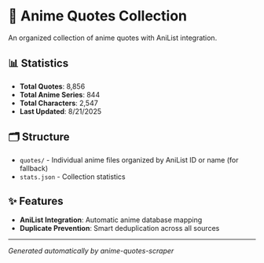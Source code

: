 # 🎌 Anime Quotes Collection

An organized collection of anime quotes with AniList integration.

## 📊 Statistics

- **Total Quotes**: 8,856
- **Total Anime Series**: 844
- **Total Characters**: 2,547
- **Last Updated**: 8/21/2025

## 🗂️ Structure

- `quotes/` - Individual anime files organized by AniList ID or name  (for fallback)
- `stats.json` - Collection statistics

## ✨ Features

- **AniList Integration**: Automatic anime database mapping
- **Duplicate Prevention**: Smart deduplication across all sources

---
*Generated automatically by anime-quotes-scraper*
